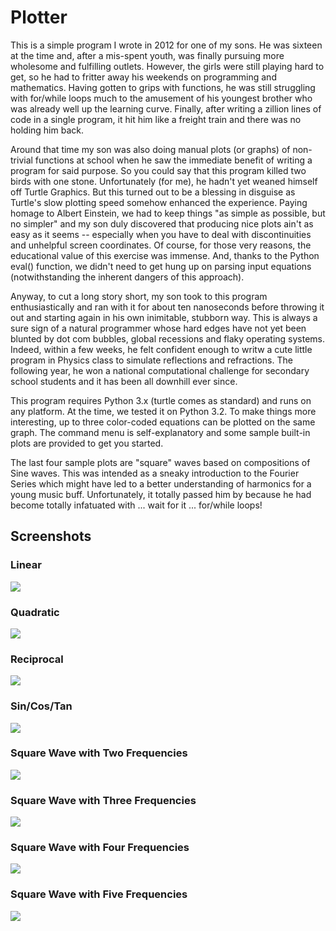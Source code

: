 # Plotter

This is a simple program I wrote in 2012 for one of my sons. He was sixteen at the time and, after a mis-spent youth, was finally pursuing more wholesome and fulfilling outlets. However, the girls were still playing hard to get, so he had to fritter away his weekends on programming and mathematics. Having gotten to grips with functions, he was still struggling with for/while loops much to the amusement of his youngest brother who was already well up the learning curve. Finally, after writing a zillion lines of code in a single program, it hit him like a freight train and there was no holding him back. 

Around that time my son was also doing manual plots (or graphs) of non-trivial functions at school when he saw the immediate benefit of writing a program for said purpose. So you could say that this program killed two birds with one stone. Unfortunately (for me), he hadn't yet weaned himself off Turtle Graphics. But this turned out to be a blessing in disguise as Turtle's slow plotting speed somehow enhanced the experience. Paying homage to Albert Einstein, we had to keep things "as simple as possible, but no simpler" and my son duly discovered that producing nice plots ain't as easy as it seems -- especially when you have to deal with discontinuities and unhelpful screen coordinates. Of course, for those very reasons, the educational value of this exercise was immense. And, thanks to the Python eval() function, we didn't need to get hung up on parsing input equations (notwithstanding the inherent dangers of this approach).

Anyway, to cut a long story short, my son took to this program enthusiastically and ran with it for about ten nanoseconds before throwing it out and starting again in his own inimitable, stubborn way. This is always a sure sign of a natural programmer whose hard edges have not yet been blunted by dot com bubbles, global recessions and flaky operating systems. Indeed, within a few weeks, he felt confident enough to writw a cute little program in Physics class to simulate reflections and refractions. The following year, he won a national computational challenge for secondary school students and it has been all downhill ever since.

This program requires Python 3.x (turtle comes as standard) and runs on any platform. At the time, we tested it on Python 3.2. To make things more interesting, up to three color-coded equations can be plotted on the same graph. The command menu is self-explanatory and some sample built-in plots are provided to get you started.

The last four sample plots are "square" waves based on compositions of Sine waves. This was intended as a sneaky introduction to the Fourier Series which might have led to a better understanding of harmonics for a young music buff. Unfortunately, it totally passed him by because he had become totally infatuated with ... wait for it ... for/while loops!    

## Screenshots

### Linear

![](/Linear.jpg)

### Quadratic

![](/Quadratic.jpg)

### Reciprocal

![](/Reciprocal.jpg)

### Sin/Cos/Tan

![](/SinCosTan.jpg)

### Square Wave with Two Frequencies

![](/SquareWave2.jpg)

### Square Wave with Three Frequencies

![](/SquareWave3.jpg)

### Square Wave with Four Frequencies

![](/SquareWave4.jpg)

### Square Wave with Five Frequencies

![](/SquareWave5.jpg)

